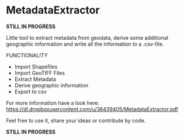 MetadataExtractor
=================

************************************STILL IN PROGRESS************************************

Little tool to extract metadata from geodata, derive some additional geographic information and write all the information to a .csv-file.

  FUNCTIONALITY
  - Import Shapefiles
  - Import GeoTIFF Files
  - Extract Metadata
  - Derive geographic information
  - Export to csv

For more information have a look here: https://dl.dropboxusercontent.com/u/36439405/MetadataExtractor.pdf

Feel free to use it, share your ideas or contribute by code.

************************************STILL IN PROGRESS************************************
